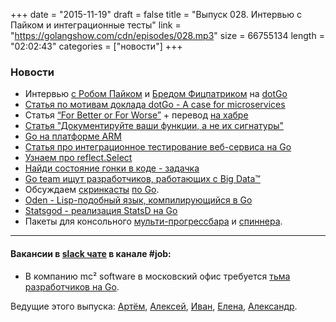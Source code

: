 +++
date = "2015-11-19"
draft = false
title = "Выпуск 028. Интервью с Пайком и интеграционные тесты"
link = "https://golangshow.com/cdn/episodes/028.mp3"
size = 66755134
length = "02:02:43"
categories = ["новости"]
+++

### Новости
- Интервью [с Робом Пайком](/episode/2015/11-20-030-01-rob/) и [Бредом Фицпатриком](/episode/2015/11-20-029-02-bred/) на [dotGo](http://www.dotgo.eu)
- [Статья по мотивам доклада dotGo - A case for microservices](http://peter.bourgon.org/a-case-for-microservices/)
- Статья [“For Better or For Worse”](http://jmoiron.net/blog/for-better-or-for-worse/) + перевод [на хабре](http://habrahabr.ru/post/270981/)
- [Статья "Документируйте ваши функции, а не их сигнатуры"](http://whipperstacker.com/2015/10/14/idiomatic-doc-comments-document-your-function-not-your-function-signature/)
- [Go на платформе ARM](https://github.com/golang/go/wiki/GoArm)
- [Статья про интеграционное тестирование веб-сервиса на Go](http://habrahabr.ru/post/271239/)
- [Узнаем про reflect.Select](https://golang.org/pkg/reflect/#Select)
- [Найди состояние гонки в коде - задачка](http://dave.cheney.net/2015/11/18/wednesday-pop-quiz-spot-the-race)
- [Go team ищут разработчиков, работающих с Big Data™](https://groups.google.com/forum/#!topic/golang-nuts/3RYCqPwTLIY)
- Обсуждаем [скринкасты](http://www.goin5minutes.com/) [по Go](http://courses.knowthen.com/courses/learn-how-to-develop-realtime-web-apps).
- [Oden - Lisp-подобный язык, компилирующийся в Go](https://oden-lang.github.io/)
- [Statsgod - реализация StatsD на Go](https://dev.acquia.com/blog/open-sourcing-statsgod-a-statsd-implementation-in-go/16/11/2015/8171)
- Пакеты для консольного [мульти-прогрессбара](https://github.com/gosuri/uiprogress) и [спиннера](https://github.com/briandowns/spinner).

----
#### Вакансии в [slack чате](http://4gophers.com/slack) в канале \#job:

- В компанию mc² software в московский офис требуется [тьма разработчиков на Go](https://moikrug.ru/vacancies/403751128).

Ведущие этого выпуска: [Артём](https://twitter.com/miolini), [Алексей](https://twitter.com/paaleksey), [Иван](https://twitter.com/idanyliuk), [Елена](https://twitter.com/webdeva), [Александр](https://twitter.com/LK4D4math).
